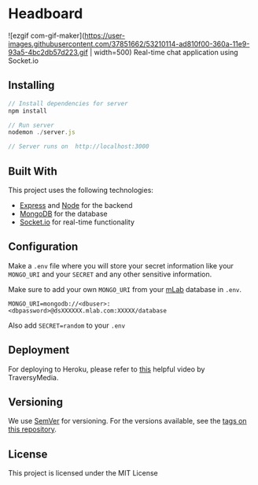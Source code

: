 # Headboard

![ezgif com-gif-maker](https://user-images.githubusercontent.com/37851662/53210114-ad810f00-360a-11e9-93a5-4bc2db57d223.gif | width=500)
Real-time chat application using Socket.io

## Installing

```javascript
// Install dependencies for server
npm install

// Run server
nodemon ./server.js

// Server runs on  http://localhost:3000
```

## Built With

This project uses the following technologies:

- [Express](http://expressjs.com/) and [Node](https://nodejs.org/en/) for the backend
- [MongoDB](https://www.mongodb.com/) for the database
- [Socket.io](https://socket.io/) for real-time functionality

## Configuration

Make a `.env` file where you will store your secret information like
your `MONGO_URI` and your `SECRET` and any other sensitive information.

Make sure to add your own `MONGO_URI` from your [mLab](http://mlab.com) database in `.env`.

```
MONGO_URI=mongodb://<dbuser>:<dbpassword>@dsXXXXXX.mlab.com:XXXXX/database
```
Also add `SECRET=random` to your `.env`

## Deployment

For deploying to Heroku, please refer to [this](https://www.youtube.com/watch?v=71wSzpLyW9k) helpful video by TraversyMedia.

## Versioning

We use [SemVer](http://semver.org/) for versioning. For the versions available, see the [tags on this repository](https://github.com/your/project/tags).

## License

This project is licensed under the MIT License
